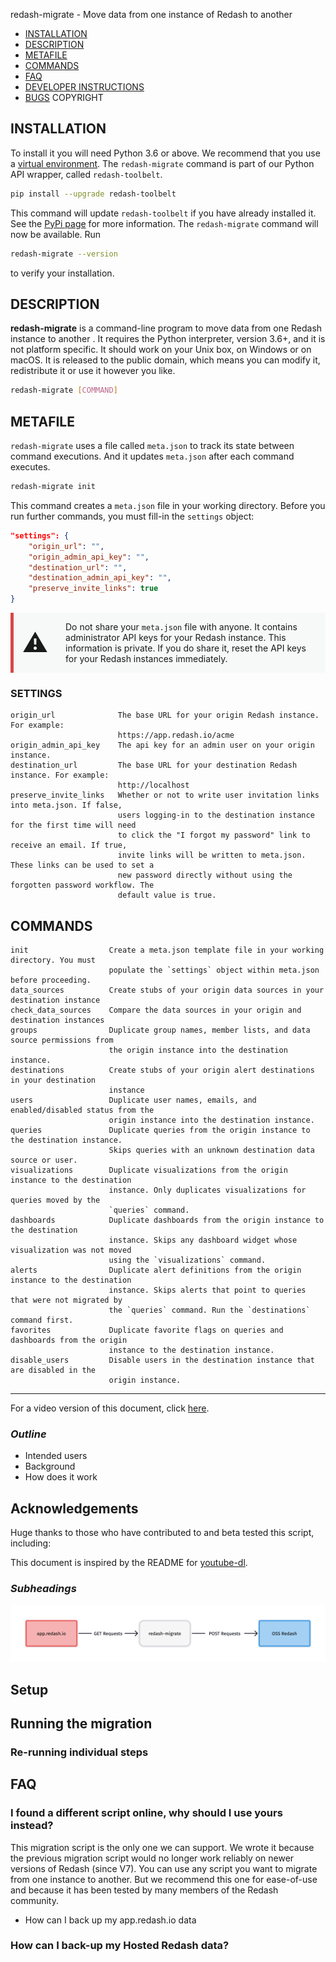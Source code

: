 redash-migrate - Move data from one instance of Redash to another


- [INSTALLATION](#installation)
- [DESCRIPTION](#description)
- [METAFILE](#meta.json)
- [COMMANDS](#commands)
- [FAQ](#faq)
- [DEVELOPER INSTRUCTIONS](#developer-instructions)
- [BUGS](#bugs)
COPYRIGHT

## INSTALLATION

To install it you will need Python 3.6 or above. We recommend that you use a [virtual environment](https://pythonbasics.org/virtualenv/). The `redash-migrate` command is part of our Python API wrapper, called `redash-toolbelt`.

```bash
pip install --upgrade redash-toolbelt
```

This command will update `redash-toolbelt` if you have already installed it. See the [PyPi page](https://pypi.org/project/redash-toolbelt/) for more information. The `redash-migrate` command will now be available. Run

```bash
redash-migrate --version
```

to verify your installation.

## DESCRIPTION

**redash-migrate** is a command-line program to move data from one Redash instance to another . It requires the Python interpreter, version 3.6+, and it is not platform specific. It should work on your Unix box, on Windows or on macOS. It is released to the public domain, which means you can modify it, redistribute it or use it however you like.

```bash
redash-migrate [COMMAND]
```
## METAFILE

`redash-migrate` uses a file called `meta.json` to track its state between command executions. And it updates `meta.json` after each command executes. 

```bash
redash-migrate init
```

This command creates a `meta.json` file in your working directory. Before you run further commands, you must fill-in the `settings` object:

```json
"settings": {
    "origin_url": "",
    "origin_admin_api_key": "",
    "destination_url": "",
    "destination_admin_api_key": "",
    "preserve_invite_links": true
}
```
<div style="background: #F7F9F9;  border-left: 5px solid #d44946;  padding: 1em; display: flex; flex-flow: row nowrap; align-items: center; gap: 2em; margin-right: auto">
    <span style="font-size: 30pt">⚠️</span>
    <p style="margin: auto; ">Do not share your <code>meta.json</code> file with anyone. It contains administrator API keys for your Redash instance. This information is private. If you do share it, reset the API keys for your Redash instances immediately.</p>
</div>

### SETTINGS
```text
origin_url              The base URL for your origin Redash instance. For example:
                        https://app.redash.io/acme
origin_admin_api_key    The api key for an admin user on your origin instance.
destination_url         The base URL for your destination Redash instance. For example:
                        http://localhost
preserve_invite_links   Whether or not to write user invitation links into meta.json. If false,
                        users logging-in to the destination instance for the first time will need
                        to click the "I forgot my password" link to receive an email. If true,
                        invite links will be written to meta.json. These links can be used to set a
                        new password directly without using the forgotten password workflow. The
                        default value is true.
```

## COMMANDS

```text
init                  Create a meta.json template file in your working directory. You must 
                      populate the `settings` object within meta.json before proceeding.
data_sources          Create stubs of your origin data sources in your destination instance
check_data_sources    Compare the data sources in your origin and destination instances
groups                Duplicate group names, member lists, and data source permissions from 
                      the origin instance into the destination instance.
destinations          Create stubs of your origin alert destinations in your destination
                      instance
users                 Duplicate user names, emails, and enabled/disabled status from the
                      origin instance into the destination instance.
queries               Duplicate queries from the origin instance to the destination instance.
                      Skips queries with an unknown destination data source or user.
visualizations        Duplicate visualizations from the origin instance to the destination
                      instance. Only duplicates visualizations for queries moved by the
                      `queries` command.
dashboards            Duplicate dashboards from the origin instance to the destination
                      instance. Skips any dashboard widget whose visualization was not moved
                      using the `visualizations` command.
alerts                Duplicate alert definitions from the origin instance to the destination
                      instance. Skips alerts that point to queries that were not migrated by
                      the `queries` command. Run the `destinations` command first.
favorites             Duplicate favorite flags on queries and dashboards from the origin 
                      instance to the destination instance.
disable_users         Disable users in the destination instance that are disabled in the
                      origin instance.
```


----------------------

For a video version of this document, click [here](#link-to-youtube-video).

### _Outline_
- Intended users
- Background
- How does it work

## Acknowledgements

Huge thanks to those who have contributed to and beta tested this script, including: 

This document is inspired by the README for [youtube-dl](https://github.com/ytdl-org/youtube-dl).

### _Subheadings_


![Migration Data Flow Diagram](redash-migrate-data-flow.png)




## Setup



## Running the migration


### Re-running individual steps


## FAQ

### I found a different script online, why should I use yours instead?

This migration script is the only one we can support. We wrote it because the previous migration script would no longer work reliably on newer versions of Redash (since V7). You can use any script you want to migrate from one instance to another. But we recommend this one for ease-of-use and because it has been tested by many members of the Redash community.
- How can I back up my app.redash.io data


### How can I back-up my Hosted Redash data?

